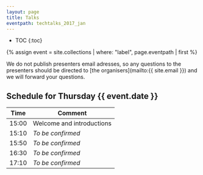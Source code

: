 ```yaml
---
layout: page
title: Talks
eventpath: techtalks_2017_jan
---
```


* TOC
{:toc}

{% assign event = site.collections | where: "label", page.eventpath | first %}

We do not publish presenters email adresses, so any questions to the presenters should be directed to [the organisers](mailto:{{ site.email }}) and we will forward your questions.


## Schedule for Thursday {{ event.date }}


| Time  | Comment |
| ------------- | ------------- |
| 15:00 | Welcome and introductions |
| 15:10 | *To be confirmed* |
| 15:50 | *To be confirmed* |
| 16:30 | *To be confirmed* |
| 17:10 | *To be confirmed* |
